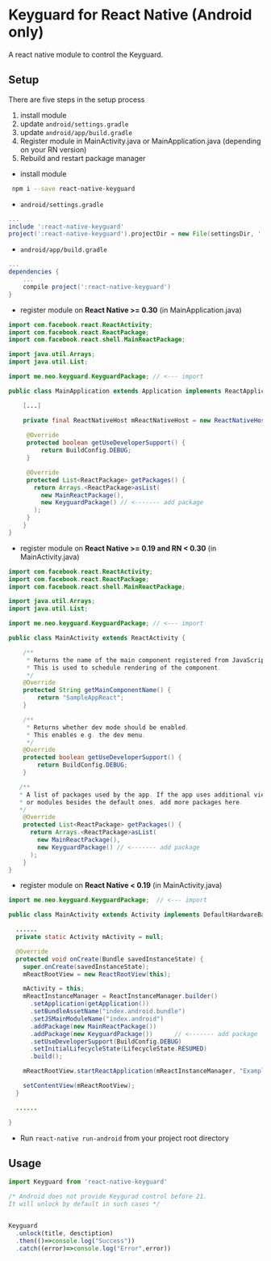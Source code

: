 # Keyguard for React Native (Android only)

A react native module to control the Keyguard.

## Setup

There are five steps in the setup process

1. install module
2. update `android/settings.gradle`
3. update `android/app/build.gradle`
4. Register module in MainActivity.java or MainApplication.java (depending on your RN version)
5. Rebuild and restart package manager

* install module

```bash
 npm i --save react-native-keyguard
```

* `android/settings.gradle`

```gradle
...
include ':react-native-keyguard'
project(':react-native-keyguard').projectDir = new File(settingsDir, '../node_modules/react-native-keyguard/android')
```

* `android/app/build.gradle`

```gradle
...
dependencies {
    ...
    compile project(':react-native-keyguard')
}
```  

* register module on **React Native >= 0.30** (in MainApplication.java)

```java
import com.facebook.react.ReactActivity;
import com.facebook.react.ReactPackage;
import com.facebook.react.shell.MainReactPackage;

import java.util.Arrays;
import java.util.List;

import me.neo.keyguard.KeyguardPackage; // <--- import

public class MainApplication extends Application implements ReactApplication {

    [...]

    private final ReactNativeHost mReactNativeHost = new ReactNativeHost(this) {
    
     @Override
     protected boolean getUseDeveloperSupport() {
         return BuildConfig.DEBUG;
     }

     @Override
     protected List<ReactPackage> getPackages() {
       return Arrays.<ReactPackage>asList(
         new MainReactPackage(),
         new KeyguardPackage() // <------- add package
       );
     }
    }
}
```  

* register module on **React Native >= 0.19 and RN < 0.30** (in MainActivity.java)

```java
import com.facebook.react.ReactActivity;
import com.facebook.react.ReactPackage;
import com.facebook.react.shell.MainReactPackage;

import java.util.Arrays;
import java.util.List;

import me.neo.keyguard.KeyguardPackage; // <--- import

public class MainActivity extends ReactActivity {

    /**
     * Returns the name of the main component registered from JavaScript.
     * This is used to schedule rendering of the component.
     */
    @Override
    protected String getMainComponentName() {
        return "SampleAppReact";
    }

    /**
     * Returns whether dev mode should be enabled.
     * This enables e.g. the dev menu.
     */
    @Override
    protected boolean getUseDeveloperSupport() {
        return BuildConfig.DEBUG;
    }

   /**
   * A list of packages used by the app. If the app uses additional views
   * or modules besides the default ones, add more packages here.
   */
    @Override
    protected List<ReactPackage> getPackages() {
      return Arrays.<ReactPackage>asList(
        new MainReactPackage(),
        new KeyguardPackage() // <------- add package
      );
    }
}
```

* register module on **React Native < 0.19** (in MainActivity.java)

```java
import me.neo.keyguard.KeyguardPackage;  // <--- import

public class MainActivity extends Activity implements DefaultHardwareBackBtnHandler {

  ......
  private static Activity mActivity = null;

  @Override
  protected void onCreate(Bundle savedInstanceState) {
    super.onCreate(savedInstanceState);
    mReactRootView = new ReactRootView(this);

    mActivity = this;
    mReactInstanceManager = ReactInstanceManager.builder()
      .setApplication(getApplication())
      .setBundleAssetName("index.android.bundle")
      .setJSMainModuleName("index.android")
      .addPackage(new MainReactPackage())
      .addPackage(new KeyguardPackage())      // <------- add package
      .setUseDeveloperSupport(BuildConfig.DEBUG)
      .setInitialLifecycleState(LifecycleState.RESUMED)
      .build();

    mReactRootView.startReactApplication(mReactInstanceManager, "ExampleRN", null);

    setContentView(mReactRootView);
  }

  ......

}
```
* Run `react-native run-android` from your project root directory


## Usage

```js
import Keyguard from 'react-native-keyguard'

/* Android does not provide Keygurad control before 21. 
It will unlock by default in such cases */


Keyguard
  .unlock(title, desctiption)
  .then(()=>console.log("Success"))
  .catch((error)=>console.log("Error",error))

```
